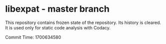 # libexpat - master branch

This repository contains frozen state of the repository.
Its history is cleared. It is used only for static code
analysis with Codacy.

Commit Time: 1700634580